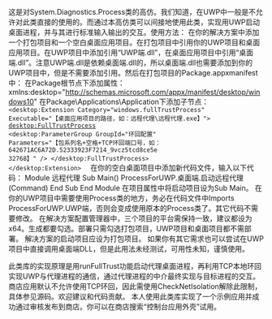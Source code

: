 这是对System.Diagnostics.Process类的高仿。我们知道，在UWP中一般是不允许对此类直接的使用的。而通过本高仿类可以间接地使用此类，实现用UWP启动桌面进程，并与其进行标准输入输出的交互。使用方法：
在你的解决方案中添加一个打包项目和一个空白桌面应用项目。在打包项目中引用你的UWP项目和桌面应用项目。在UWP项目中添加引用“UWP端.dll”，在桌面应用项目中引用“桌面端.dll”。注意UWP端.dll是依赖桌面端.dll的，所以桌面端.dll也需要添加到你的UWP项目中，但是不需要添加引用。然后在打包项目的Package.appxmanifest中：
在Package根节点下添加属性：xmlns:desktop="http://schemas.microsoft.com/appx/manifest/desktop/windows10"
在Package\Applications\Application下添加子节点：
<code>
			<Extensions>
				<desktop:Extension Category="windows.fullTrustProcess" Executable="【桌面应用项目的路径，如：远程代理\远程代理.exe】">
					<desktop:FullTrustProcess>
						<desktop:ParameterGroup GroupId="环回配置" Parameters="【包系列名+空格+TCP环回端口号，如：642671AC6A72D.52333923F7214_9vcz5tcd8ce5e 32768】"  />
					</desktop:FullTrustProcess>
				</desktop:Extension>
			</Extensions>
	</code>
在你的空白桌面项目中添加新代码文件，输入以下代码：
Module 远程代理
	Sub Main()
		ProcessForUWP.桌面端.启动远程代理(Command)
	End Sub
End Module
在项目属性中将启动项目设为Sub Main。
在你的UWP项目中需要使用Process类的地方，务必在代码文件中Imports ProcessForUWP.UWP端，否则会变成使用原本的Process类了。其它代码不需要修改。
在解决方案配置管理器中，三个项目的平台需保持一致，建议都设为x64。生成都要勾选。部署只需勾选打包项目，UWP项目和桌面项目都不需部署。
解决方案的启动项目应设为打包项目。
如果你有其它需求也可以尝试在UWP项目中直接调用桌面端DLL，但是此用法未经测试，可用性未知，谨慎使用。

此类库的实现原理是用runFullTrust功能启动代理桌面进程，再利用TCP本地环回实现UWP与代理进程的通信，通过代理进程的中介最终实现与目标进程的交互。商店应用默认不允许使用TCP环回，因此需使用CheckNetIsolation解除此限制，具体参见源码。欢迎建议和代码贡献。
本人使用此类库实现了一个示例应用并成功通过审核发布到商店。你可以在商店搜索“控制台应用外壳”试用。
